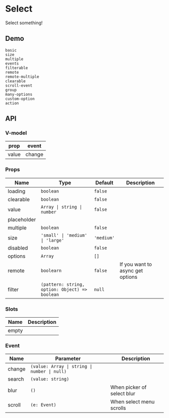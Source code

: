 # Select
Select something!
## Demo
```demo
basic
size
multiple
events
filterable
remote
remote-multiple
clearable
scroll-event
group
many-options
custom-option
action
```
## API
### V-model
|prop|event|
|-|-|
|value|change|

### Props
|Name|Type|Default|Description|
|-|-|-|-|
|loading|`boolean`|`false`||
|clearable|`boolean`|`false`||
|value|`Array \| string \| number`|`false`||
|placeholder||||
|multiple|`boolean`|`false`||
|size|`'small' \| 'medium' \| 'large'`|`'medium'`||
|disabled|`boolean`|`false`||
|options|`Array`|`[]`||
|remote|`boolearn`|`false`|If you want to async get options|
|filter|`(pattern: string, option: Object) => boolean`|`null`||

### Slots
|Name|Description|
|-|-|
|empty||

### Event
|Name|Parameter|Description|
|-|-|-|
|change|`(value: Array \| string \| number \| null)`||
|search|`(value: string)`||
|blur|`()`|When picker of select blur|
|scroll|`(e: Event)`|When select menu scrolls|

